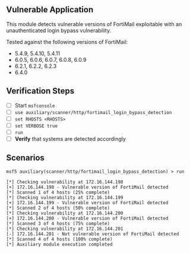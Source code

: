 ## Vulnerable Application

This module detects vulnerable versions of FortiMail exploitable with an unauthenticated login bypass vulnerability.

Tested against the following versions of FortiMail:
- 5.4.9, 5.4.10, 5.4.11
- 6.0.5, 6.0.6, 6.0.7, 6.0.8, 6.0.9
- 6.2.1, 6.2.2, 6.2.3
- 6.4.0

## Verification Steps

- [ ] Start `msfconsole`
- [ ] `use auxiliary/scanner/http/fortimail_login_bypass_detection`
- [ ] `set RHOSTS <RHOSTS>`
- [ ] `set VERBOSE true`
- [ ] `run`
- [ ] **Verify** that systems are detected accordingly

## Scenarios

```
msf5 auxiliary(scanner/http/fortimail_login_bypass_detection) > run

[*] Checking vulnerability at 172.16.144.198
[+] 172.16.144.198 - Vulnerable version of FortiMail detected
[*] Scanned 1 of 4 hosts (25% complete)
[*] Checking vulnerability at 172.16.144.199
[+] 172.16.144.199 - Vulnerable version of FortiMail detected
[*] Scanned 2 of 4 hosts (50% complete)
[*] Checking vulnerability at 172.16.144.200
[+] 172.16.144.200 - Vulnerable version of FortiMail detected
[*] Scanned 3 of 4 hosts (75% complete)
[*] Checking vulnerability at 172.16.144.201
[-] 172.16.144.201 - Not vulnerable version of FortiMail detected
[*] Scanned 4 of 4 hosts (100% complete)
[*] Auxiliary module execution completed
```
